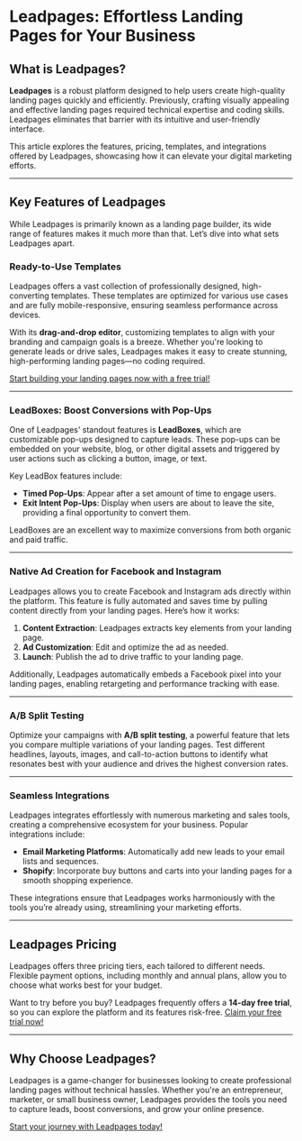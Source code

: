 # Leadpages: Effortless Landing Pages for Your Business

## What is Leadpages?

**Leadpages** is a robust platform designed to help users create high-quality landing pages quickly and efficiently. Previously, crafting visually appealing and effective landing pages required technical expertise and coding skills. Leadpages eliminates that barrier with its intuitive and user-friendly interface.

This article explores the features, pricing, templates, and integrations offered by Leadpages, showcasing how it can elevate your digital marketing efforts.

---

## Key Features of Leadpages

While Leadpages is primarily known as a landing page builder, its wide range of features makes it much more than that. Let’s dive into what sets Leadpages apart.

### Ready-to-Use Templates

Leadpages offers a vast collection of professionally designed, high-converting templates. These templates are optimized for various use cases and are fully mobile-responsive, ensuring seamless performance across devices. 

With its **drag-and-drop editor**, customizing templates to align with your branding and campaign goals is a breeze. Whether you're looking to generate leads or drive sales, Leadpages makes it easy to create stunning, high-performing landing pages—no coding required.

[Start building your landing pages now with a free trial!](https://bit.ly/LEadPages)

---

### LeadBoxes: Boost Conversions with Pop-Ups

One of Leadpages' standout features is **LeadBoxes**, which are customizable pop-ups designed to capture leads. These pop-ups can be embedded on your website, blog, or other digital assets and triggered by user actions such as clicking a button, image, or text.

Key LeadBox features include:

- **Timed Pop-Ups**: Appear after a set amount of time to engage users.
- **Exit Intent Pop-Ups**: Display when users are about to leave the site, providing a final opportunity to convert them.

LeadBoxes are an excellent way to maximize conversions from both organic and paid traffic.

---

### Native Ad Creation for Facebook and Instagram

Leadpages allows you to create Facebook and Instagram ads directly within the platform. This feature is fully automated and saves time by pulling content directly from your landing pages. Here’s how it works:

1. **Content Extraction**: Leadpages extracts key elements from your landing page.
2. **Ad Customization**: Edit and optimize the ad as needed.
3. **Launch**: Publish the ad to drive traffic to your landing page.

Additionally, Leadpages automatically embeds a Facebook pixel into your landing pages, enabling retargeting and performance tracking with ease.

---

### A/B Split Testing

Optimize your campaigns with **A/B split testing**, a powerful feature that lets you compare multiple variations of your landing pages. Test different headlines, layouts, images, and call-to-action buttons to identify what resonates best with your audience and drives the highest conversion rates.

---

### Seamless Integrations

Leadpages integrates effortlessly with numerous marketing and sales tools, creating a comprehensive ecosystem for your business. Popular integrations include:

- **Email Marketing Platforms**: Automatically add new leads to your email lists and sequences.
- **Shopify**: Incorporate buy buttons and carts into your landing pages for a smooth shopping experience.

These integrations ensure that Leadpages works harmoniously with the tools you’re already using, streamlining your marketing efforts.

---

## Leadpages Pricing

Leadpages offers three pricing tiers, each tailored to different needs. Flexible payment options, including monthly and annual plans, allow you to choose what works best for your budget. 

Want to try before you buy? Leadpages frequently offers a **14-day free trial**, so you can explore the platform and its features risk-free. [Claim your free trial now!](https://bit.ly/LEadPages)

---

## Why Choose Leadpages?

Leadpages is a game-changer for businesses looking to create professional landing pages without technical hassles. Whether you're an entrepreneur, marketer, or small business owner, Leadpages provides the tools you need to capture leads, boost conversions, and grow your online presence.

[Start your journey with Leadpages today!](https://bit.ly/LEadPages)
